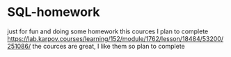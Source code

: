 # SQL-homework
just for fun and doing some homework
this cources I plan to complete https://lab.karpov.courses/learning/152/module/1762/lesson/18484/53200/251086/
the cources are great, I like them so plan to complete
